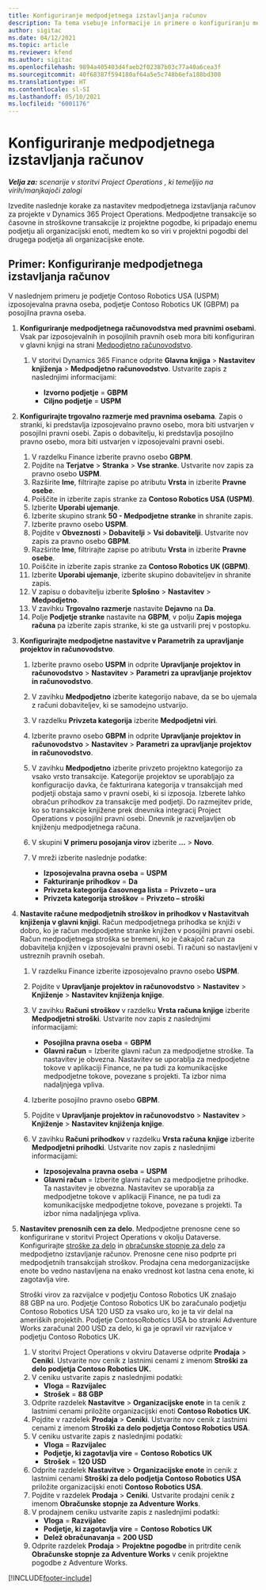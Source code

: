 ```yaml
---
title: Konfiguriranje medpodjetnega izstavljanja računov
description: Ta tema vsebuje informacije in primere o konfiguriranju medpodjetnega izstavljanja računov za projekte.
author: sigitac
ms.date: 04/12/2021
ms.topic: article
ms.reviewer: kfend
ms.author: sigitac
ms.openlocfilehash: 9894a405403d4faeb2f02387b03c77a40a6cea3f
ms.sourcegitcommit: 40f68387f594180af64a5e5c748b6efa188bd300
ms.translationtype: HT
ms.contentlocale: sl-SI
ms.lasthandoff: 05/10/2021
ms.locfileid: "6001176"
---
```

# <a name="configure-intercompany-invoicing"></a>Konfiguriranje medpodjetnega izstavljanja računov

_**Velja za:** scenarije v storitvi Project Operations , ki temeljijo na virih/manjkajoči zalogi_

Izvedite naslednje korake za nastavitev medpodjetnega izstavljanja računov za projekte v Dynamics 365 Project Operations. Medpodjetne transakcije so časovne in stroškovne transakcije iz projektne pogodbe, ki pripadajo enemu podjetju ali organizacijski enoti, medtem ko so viri v projektni pogodbi del drugega podjetja ali organizacijske enote.

## <a name="example-configure-intercompany-invoicing"></a>Primer: Konfiguriranje medpodjetnega izstavljanja računov

V naslednjem primeru je podjetje Contoso Robotics USA (USPM) izposojevalna pravna oseba, podjetje Contoso Robotics UK (GBPM) pa posojilna pravna oseba. 

1. **Konfiguriranje medpodjetnega računovodstva med pravnimi osebami**. Vsak par izposojevalnih in posojilnih pravnih oseb mora biti konfiguriran v glavni knjigi na strani [Medpodjetno računovodstvo](/dynamics365/finance/general-ledger/intercompany-accounting-setup).
    
    1. V storitvi Dynamics 365 Finance odprite **Glavna knjiga** > **Nastavitev knjiženja** > **Medpodjetno računovodstvo**. Ustvarite zapis z naslednjimi informacijami:

        - **Izvorno podjetje** = **GBPM**
        - **Ciljno podjetje** = **USPM**

2. **Konfigurirajte trgovalno razmerje med pravnima osebama**. Zapis o stranki, ki predstavlja izposojevalno pravno osebo, mora biti ustvarjen v posojilni pravni osebi. Zapis o dobavitelju, ki predstavlja posojilno pravno osebo, mora biti ustvarjen v izposojevalni pravni osebi.

     1. V razdelku Finance izberite pravno osebo **GBPM**.
     2. Pojdite na **Terjatve** > **Stranka** > **Vse stranke**. Ustvarite nov zapis za pravno osebo **USPM**.
     3. Razširite **Ime**, filtrirajte zapise po atributu **Vrsta** in izberite **Pravne osebe**. 
     4. Poiščite in izberite zapis stranke za **Contoso Robotics USA (USPM)**.
     5. Izberite **Uporabi ujemanje**. 
     6. Izberite skupino strank **50 - Medpodjetne stranke** in shranite zapis.
     7. Izberite pravno osebo **USPM**.
     8. Pojdite v **Obveznosti** > **Dobavitelji** > **Vsi dobavitelji**. Ustvarite nov zapis za pravno osebo **GBPM**.
     9. Razširite **Ime**, filtrirajte zapise po atributu **Vrsta** in izberite **Pravne osebe**. 
     10. Poiščite in izberite zapis stranke za **Contoso Robotics UK (GBPM)**.
     11. Izberite **Uporabi ujemanje**, izberite skupino dobaviteljev in shranite zapis.
     12. V zapisu o dobavitelju izberite **Splošno** > **Nastavitev** > **Medpodjetno**.
     13. V zavihku **Trgovalno razmerje** nastavite **Dejavno** na **Da**.
     14. Polje **Podjetje stranke** nastavite na **GBPM**, v polju **Zapis mojega računa** pa izberite zapis stranke, ki ste ga ustvarili prej v postopku.

3. **Konfigurirajte medpodjetne nastavitve v Parametrih za upravljanje projektov in računovodstvo**. 

    1. Izberite pravno osebo **USPM** in odprite **Upravljanje projektov in računovodstvo** > **Nastavitev** > **Parametri za upravljanje projektov in računovodstvo**.
    2. V zavihku **Medpodjetno** izberite kategorijo nabave, da se bo ujemala z računi dobaviteljev, ki se samodejno ustvarijo.
    3. V razdelku **Privzeta kategorija** izberite **Medpodjetni viri**.
    4. Izberite pravno osebo **GBPM** in odprite **Upravljanje projektov in računovodstvo** > **Nastavitev** > **Parametri za upravljanje projektov in računovodstvo**.
    5. V zavihku **Medpodjetno** izberite privzeto projektno kategorijo za vsako vrsto transakcije. Kategorije projektov se uporabljajo za konfiguracijo davka, če fakturirana kategorija v transakcijah med podjetji obstaja samo v pravni osebi, ki si izposoja. Izberete lahko obračun prihodkov za transakcije med podjetji. Do razmejitev pride, ko so transakcije knjižene prek dnevnika integracij Project Operations v posojilni pravni osebi. Dnevnik je razveljavljen ob knjiženju medpodjetnega računa.
    6. V skupini **V primeru posojanja virov** izberite **...** > **Novo**. 
    7. V mreži izberite naslednje podatke:

          - **Izposojevalna pravna oseba** = **USPM**
          - **Fakturiranje prihodkov** = **Da**
          - **Privzeta kategorija časovnega lista** = **Privzeto – ura**
          - **Privzeta kategorija stroškov** = **Privzeto – stroški**

4. **Nastavite račune medpodjetnih stroškov in prihodkov v Nastavitvah knjiženja v glavni knjigi**. Račun medpodjetnega prihodka se knjiži v dobro, ko je račun medpodjetne stranke knjižen v posojilni pravni osebi. Račun medpodjetnega stroška se bremeni, ko je čakajoč račun za dobavitelja knjižen v izposojevalni pravni osebi. Ti računi so nastavljeni v ustreznih pravnih osebah. 
      
     1. V razdelku Finance izberite izposojevalno pravno osebo **USPM**. 
     2. Pojdite v **Upravljanje projektov in računovodstvo** > **Nastavitev** > **Knjiženje** > **Nastavitev knjiženja knjige**. 
     3. V zavihku **Računi stroškov** v razdelku **Vrsta računa knjige** izberite **Medpodjetni stroški**. Ustvarite nov zapis z naslednjimi informacijami:
      
        - **Posojilna pravna oseba** = **GBPM**
        - **Glavni račun** = Izberite glavni račun za medpodjetne stroške. Ta nastavitev je obvezna. Nastavitev se uporablja za medpodjetne tokove v aplikaciji Finance, ne pa tudi za komunikacijske medpodjetne tokove, povezane s projekti. Ta izbor nima nadaljnjega vpliva. 
        
     4. Izberite posojilno pravno osebo **GBPM**. 
     5. Pojdite v **Upravljanje projektov in računovodstvo** > **Nastavitev** > **Knjiženje** > **Nastavitev knjiženja knjige**. 
     6. V zavihku **Računi prihodkov** v razdelku **Vrsta računa knjige** izberite **Medpodjetni prihodki**. Ustvarite nov zapis z naslednjimi informacijami:

        - **Izposojevalna pravna oseba** = **USPM**
        - **Glavni račun** = Izberite glavni račun za medpodjetne prihodke. Ta nastavitev je obvezna. Nastavitev se uporablja za medpodjetne tokove v aplikaciji Finance, ne pa tudi za komunikacijske medpodjetne tokove, povezane s projekti. Ta izbor nima nadaljnjega vpliva. 

5. **Nastavitev prenosnih cen za delo**. Medpodjetne prenosne cene so konfigurirane v storitvi Project Operations v okolju Dataverse. Konfigurirajte [stroške za delo](../pricing-costing/set-up-labor-cost-rate.md#transfer-pricing-and-costs-for-resources-outside-of-your-division-or-legal-entity) in [obračunske stopnje za delo](../pricing-costing/set-up-labor-bill-rate.md#transfer-pricing-or-set-up-bill-rates-for-resources-from-other-organizational-units-or-divisions) za medpodjetno izstavljanje računov. Prenosne cene niso podprte pri medpodjetnih transakcijah stroškov. Prodajna cena medorganizacijske enote bo vedno nastavljena na enako vrednost kot lastna cena enote, ki zagotavlja vire.

      Stroški virov za razvijalce v podjetju Contoso Robotics UK znašajo 88 GBP na uro. Podjetje Contoso Robotics UK bo zaračunalo podjetju Contoso Robotics USA 120 USD za vsako uro, ko je ta vir delal na ameriških projektih. Podjetje ContosoRobotics USA bo stranki Adventure Works zaračunal 200 USD za delo, ki ga je opravil vir razvijalce v podjetju Contoso Robotics UK.

      1. V storitvi Project Operations v okviru Dataverse odprite **Prodaja** > **Ceniki**. Ustvarite nov cenik z lastnimi cenami z imenom **Stroški za delo podjetja Contoso Robotics UK.** 
      2. V ceniku ustvarite zapis z naslednjimi podatki:
         - **Vloga** = **Razvijalec**
         - **Strošek** = **88 GBP**
      3. Odprite razdelek **Nastavitve** > **Organizacijske enote** in ta cenik z lastnimi cenami priložite organizacijski enoti **Contoso Robotics UK**.
      4. Pojdite v razdelek **Prodaja** > **Ceniki**. Ustvarite nov cenik z lastnimi cenami z imenom **Stroški za delo podjetja Contoso Robotics USA**. 
      5. V ceniku ustvarite zapis z naslednjimi podatki:
          - **Vloga** = **Razvijalec**
          - **Podjetje, ki zagotavlja vire** = **Contoso Robotics UK**
          - **Strošek** = **120 USD**
      6. Odprite razdelek **Nastavitve** > **Organizacijske enote** in cenik z lastnimi cenami **Stroški za delo podjetja Contoso Robotics USA** priložite organizacijski enoti **Contoso Robotics USA**.
      7. Pojdite v razdelek **Prodaja** > **Ceniki**. Ustvarite prodajni cenik z imenom **Obračunske stopnje za Adventure Works**. 
      8. V prodajnem ceniku ustvarite zapis z naslednjimi podatki:
          - **Vloga** = **Razvijalec**
          - **Podjetje, ki zagotavlja vire** = **Contoso Robotics UK**
          - **Delež obračunavanja** = **200 USD**
      9. Odprite razdelek **Prodaja** > **Projektne pogodbe** in pritrdite cenik **Obračunske stopnje za Adventure Works** v cenik projektne pogodbe z Adventure Works.


[!INCLUDE[footer-include](../includes/footer-banner.md)]
